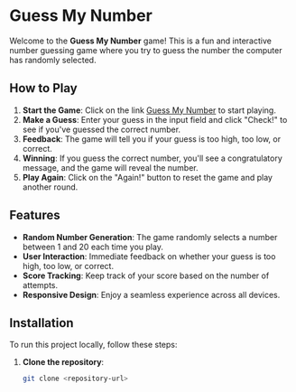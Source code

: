 # Guess My Number

Welcome to the **Guess My Number** game! This is a fun and interactive number guessing game where you try to guess the number the computer has randomly selected.


## How to Play

1. **Start the Game**: Click on the link [Guess My Number](https://rohitmukkala.github.io/Guess-My-Number/) to start playing.
2. **Make a Guess**: Enter your guess in the input field and click "Check!" to see if you've guessed the correct number.
3. **Feedback**: The game will tell you if your guess is too high, too low, or correct.
4. **Winning**: If you guess the correct number, you'll see a congratulatory message, and the game will reveal the number.
5. **Play Again**: Click on the "Again!" button to reset the game and play another round.

## Features

- **Random Number Generation**: The game randomly selects a number between 1 and 20 each time you play.
- **User Interaction**: Immediate feedback on whether your guess is too high, too low, or correct.
- **Score Tracking**: Keep track of your score based on the number of attempts.
- **Responsive Design**: Enjoy a seamless experience across all devices.

## Installation

To run this project locally, follow these steps:

1. **Clone the repository**:
   ```bash
   git clone <repository-url>

